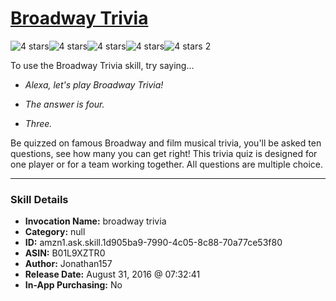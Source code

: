 # [Broadway Trivia](http://alexa.amazon.com/#skills/amzn1.ask.skill.1d905ba9-7990-4c05-8c88-70a77ce53f80)
![4 stars](../../images/ic_star_black_18dp_1x.png)![4 stars](../../images/ic_star_black_18dp_1x.png)![4 stars](../../images/ic_star_black_18dp_1x.png)![4 stars](../../images/ic_star_black_18dp_1x.png)![4 stars](../../images/ic_star_border_black_18dp_1x.png) 2

To use the Broadway Trivia skill, try saying...

* *Alexa, let's play Broadway Trivia!*

* *The answer is four.*

* *Three.*

Be quizzed on famous Broadway and film musical trivia, you'll be asked ten questions, see how many you can get right! This trivia quiz is designed for one player or for a team working together. All questions are multiple choice.

***

### Skill Details

* **Invocation Name:** broadway trivia
* **Category:** null
* **ID:** amzn1.ask.skill.1d905ba9-7990-4c05-8c88-70a77ce53f80
* **ASIN:** B01L9XZTR0
* **Author:** Jonathan157
* **Release Date:** August 31, 2016 @ 07:32:41
* **In-App Purchasing:** No
